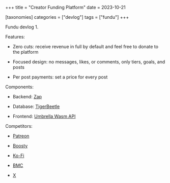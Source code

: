+++
title = "Creator Funding Platform"
date = 2023-10-21

[taxonomies]
categories = ["devlog"]
tags = ["fundu"]
+++

Fundu devlog 1.

<!-- more -->

Features:

- Zero cuts: receive revenue in full by default and feel free to donate to the platform

- Focused design: no messages, likes, or comments, only tiers, goals, and posts

- Per post payments: set a price for every post

Components:

- Backend: [Zap](https://github.com/zigzap/zap)

- Database: [TigerBeetle](https://github.com/tigerbeetle/tigerbeetle)

- Frontend: [Umbrella Wasm API](https://github.com/thi-ng/umbrella/tree/develop/packages/wasm-api)

Competitors:

- [Patreon](https://patreon.com)

- [Boosty](https://boosty.to)

- [Ko-Fi](https://ko-fi.com)

- [BMC](https://www.buymeacoffee.com)

- [X](https://twitter.com)
